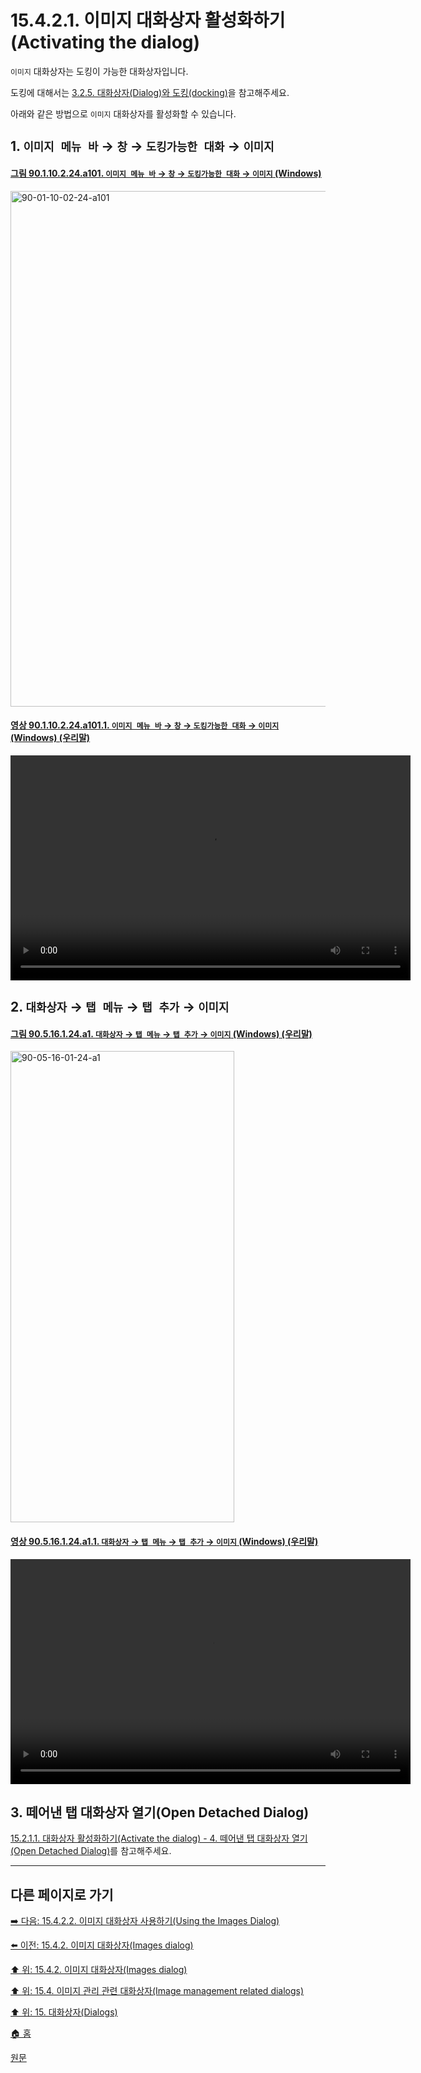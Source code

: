 # 15.4.2.1. 이미지 대화상자 활성화하기(Activating the dialog)

`이미지` 대화상자는 도킹이 가능한 대화상자입니다.

도킹에 대해서는 [3.2.5. 대화상자(Dialog)와 도킹(docking)](./03-02-05-00-dialogs-and-docking.md)을 참고해주세요.

아래와 같은 방법으로 `이미지` 대화상자를 활성화할 수 있습니다.

<a id="15-04-02-01-s1"></a>

## 1. `이미지 메뉴 바` → `창` → `도킹가능한 대화` → `이미지`

<a id="90-01-10-02-24-a101"></a>

#### [그림 90.1.10.2.24.a101. `이미지 메뉴 바` → `창` → `도킹가능한 대화` → `이미지` (Windows)](./90-01-10-02-24-images.md#90-01-10-02-24-a101)
<img width="980" height="825" alt="90-01-10-02-24-a101" src="https://github.com/user-attachments/assets/75994fc0-fbb1-4601-99ad-5e643248b3f5" />

<a id="90-01-10-02-24-a101-01"></a>

#### [영상 90.1.10.2.24.a101.1. `이미지 메뉴 바` → `창` → `도킹가능한 대화` → `이미지` (Windows) (우리말)](./90-01-10-02-24-images.md#90-01-10-02-24-a101-01)
<video controls="controls" width="640" height="360" src="https://github.com/user-attachments/assets/04af31ba-3b46-4cbf-aba4-09d23732e688"></video>

<a id="15-04-02-01-s2"></a>

## 2. `대화상자` → `탭 메뉴` → `탭 추가` → `이미지`

<a id="90-05-16-01-24-a1"></a>

#### [그림 90.5.16.1.24.a1. `대화상자` → `탭 메뉴` → `탭 추가` → `이미지` (Windows) (우리말)](./90-05-16-01-24-images.md#90-05-16-01-24-a1)
<img width="358" height="754" alt="90-05-16-01-24-a1" src="https://github.com/user-attachments/assets/6a86caf1-0f47-4933-a273-274b719efb00" />

<a id="90-05-16-01-24-a1-01"></a>

#### [영상 90.5.16.1.24.a1.1. `대화상자` → `탭 메뉴` → `탭 추가` → `이미지` (Windows) (우리말)](./90-05-16-01-24-images.md#90-05-16-01-24-a1-01)
<video controls="controls" width="640" height="360" src="https://github.com/user-attachments/assets/bcd992ab-5b7d-4de7-9271-7aa338723475"></video>

<a id="15-04-02-01-s3"></a>

## 3. 떼어낸 탭 대화상자 열기(Open Detached Dialog)

[15.2.1.1. 대화상자 활성화하기(Activate the dialog) - 4. 떼어낸 탭 대화상자 열기(Open Detached Dialog)](./15-02-01-01-activate_the_dialog.md#15-02-01-01-s4)를 참고해주세요.

***

## 다른 페이지로 가기

[➡️ 다음: 15.4.2.2. 이미지 대화상자 사용하기(Using the Images Dialog)](./15-04-02-02-00-using_the_images_dialog.md)

[⬅️ 이전: 15.4.2. 이미지 대화상자(Images dialog)](./15-04-02-00-images-dialog.md)

[⬆️ 위: 15.4.2. 이미지 대화상자(Images dialog)](./15-04-02-00-images-dialog.md)

[⬆️ 위: 15.4. 이미지 관리 관련 대화상자(Image management related dialogs)](./15-04-00-image-management-related-dialogs.md)

[⬆️ 위: 15. 대화상자(Dialogs)](./15-00-dialogs.md)

[🏠 홈](./00-home.md)

[원문](https://docs.gimp.org/2.10/ko/gimp-image-dialog.html#idm21127)